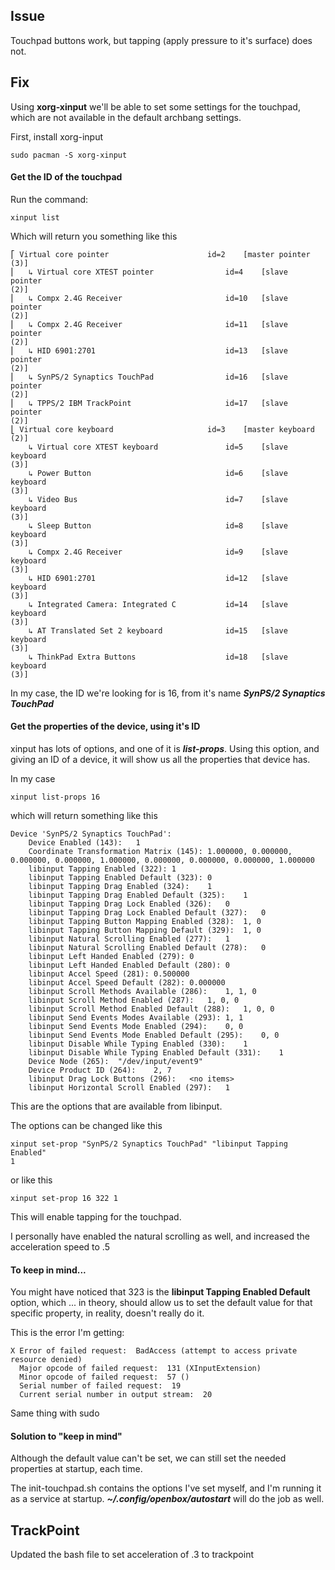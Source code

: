## Issue

Touchpad buttons work, but tapping (apply pressure to it's surface) does 
not.

## Fix

Using **xorg-xinput** we'll be able to set some settings for the 
touchpad, which are not available in the default archbang settings.

First, install xorg-input
```
sudo pacman -S xorg-xinput
```

#### Get the ID of the touchpad
Run the command:
```
xinput list
```
Which will return you something like this
```
⎡ Virtual core pointer                    	id=2	[master pointer  
(3)]
⎜   ↳ Virtual core XTEST pointer              	id=4	[slave  pointer  
(2)]
⎜   ↳ Compx 2.4G Receiver                     	id=10	[slave  pointer  
(2)]
⎜   ↳ Compx 2.4G Receiver                     	id=11	[slave  pointer  
(2)]
⎜   ↳ HID 6901:2701                           	id=13	[slave  pointer  
(2)]
⎜   ↳ SynPS/2 Synaptics TouchPad              	id=16	[slave  pointer  
(2)]
⎜   ↳ TPPS/2 IBM TrackPoint                   	id=17	[slave  pointer  
(2)]
⎣ Virtual core keyboard                   	id=3	[master keyboard 
(2)]
    ↳ Virtual core XTEST keyboard             	id=5	[slave  keyboard 
(3)]
    ↳ Power Button                            	id=6	[slave  keyboard 
(3)]
    ↳ Video Bus                               	id=7	[slave  keyboard 
(3)]
    ↳ Sleep Button                            	id=8	[slave  keyboard 
(3)]
    ↳ Compx 2.4G Receiver                     	id=9	[slave  keyboard 
(3)]
    ↳ HID 6901:2701                           	id=12	[slave  keyboard 
(3)]
    ↳ Integrated Camera: Integrated C         	id=14	[slave  keyboard 
(3)]
    ↳ AT Translated Set 2 keyboard            	id=15	[slave  keyboard 
(3)]
    ↳ ThinkPad Extra Buttons                  	id=18	[slave  keyboard 
(3)]

```
In my case, the ID we're looking for is 16, from it's name ***SynPS/2 
Synaptics TouchPad***

#### Get the properties of the device, using it's ID
xinput has lots of options, and one of it is ***list-props***. Using 
this option, and giving an ID of a device, it will show us
all the properties that device has.

In my case
```
xinput list-props 16
```
which will return something like this
```
Device 'SynPS/2 Synaptics TouchPad':
	Device Enabled (143):	1
	Coordinate Transformation Matrix (145):	1.000000, 0.000000, 
0.000000, 0.000000, 1.000000, 0.000000, 0.000000, 0.000000, 1.000000
	libinput Tapping Enabled (322):	1
	libinput Tapping Enabled Default (323):	0
	libinput Tapping Drag Enabled (324):	1
	libinput Tapping Drag Enabled Default (325):	1
	libinput Tapping Drag Lock Enabled (326):	0
	libinput Tapping Drag Lock Enabled Default (327):	0
	libinput Tapping Button Mapping Enabled (328):	1, 0
	libinput Tapping Button Mapping Default (329):	1, 0
	libinput Natural Scrolling Enabled (277):	1
	libinput Natural Scrolling Enabled Default (278):	0
	libinput Left Handed Enabled (279):	0
	libinput Left Handed Enabled Default (280):	0
	libinput Accel Speed (281):	0.500000
	libinput Accel Speed Default (282):	0.000000
	libinput Scroll Methods Available (286):	1, 1, 0
	libinput Scroll Method Enabled (287):	1, 0, 0
	libinput Scroll Method Enabled Default (288):	1, 0, 0
	libinput Send Events Modes Available (293):	1, 1
	libinput Send Events Mode Enabled (294):	0, 0
	libinput Send Events Mode Enabled Default (295):	0, 0
	libinput Disable While Typing Enabled (330):	1
	libinput Disable While Typing Enabled Default (331):	1
	Device Node (265):	"/dev/input/event9"
	Device Product ID (264):	2, 7
	libinput Drag Lock Buttons (296):	<no items>
	libinput Horizontal Scroll Enabled (297):	1
```

This are the options that are available from libinput.

The options can be changed like this
```
xinput set-prop "SynPS/2 Synaptics TouchPad" "libinput Tapping Enabled" 
1
```
or like this
```
xinput set-prop 16 322 1
```
This will enable tapping for the touchpad.

I personally have enabled the natural scrolling as well, and increased 
the acceleration speed to .5

#### To keep in mind...
You might have noticed that 323 is the **libinput Tapping Enabled 
Default** option, which ... in theory, should allow us to set the 
default value for that specific property, in reality, doesn't really do 
it.

This is the error I'm getting:
```
X Error of failed request:  BadAccess (attempt to access private 
resource denied)
  Major opcode of failed request:  131 (XInputExtension)
  Minor opcode of failed request:  57 ()
  Serial number of failed request:  19
  Current serial number in output stream:  20
```
Same thing with sudo

#### Solution to "keep in mind"
Although the default value can't be set, we can still set the needed 
properties at startup, each time.

The init-touchpad.sh contains the options I've set myself, and I'm 
running it as a service at startup. ***~/.config/openbox/autostart*** 
will do the job as well.


TrackPoint
--------

Updated the bash file to set acceleration of .3 to trackpoint
